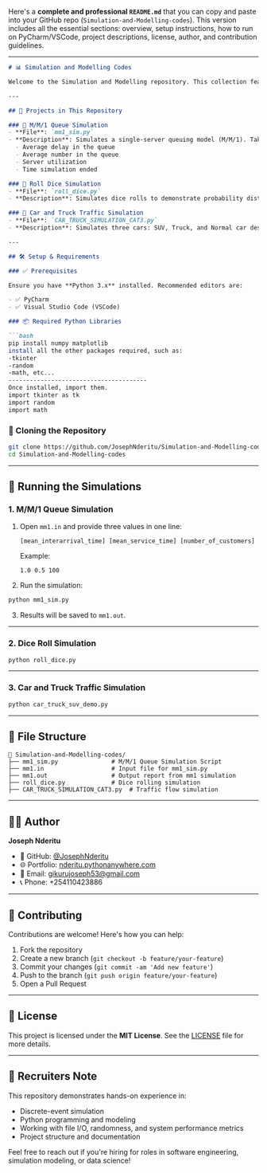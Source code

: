 Here's a **complete and professional `README.md`** that you can copy and paste into your GitHub repo (`Simulation-and-Modelling-codes`). This version includes all the essential sections: overview, setup instructions, how to run on PyCharm/VSCode, project descriptions, license, author, and contribution guidelines.

---

```markdown
# 📊 Simulation and Modelling Codes

Welcome to the Simulation and Modelling repository. This collection features Python-based simulations designed to analyze queuing systems, probabilistic events, and system behavior over time. These simulations demonstrate practical skills in discrete-event simulation, randomness modeling, and system optimization.

---

## 🚀 Projects in This Repository

### 🔁 M/M/1 Queue Simulation
- **File**: `mm1_sim.py`
- **Description**: Simulates a single-server queuing model (M/M/1). Takes mean interarrival time, mean service time, and number of customers to process as input. Outputs key performance metrics like:
  - Average delay in the queue
  - Average number in the queue
  - Server utilization
  - Time simulation ended

### 🎲 Roll Dice Simulation
- **File**: `roll_dice.py`
- **Description**: Simulates dice rolls to demonstrate probability distributions of outcomes. A great way to study randomness and uniform probability behavior in Python.

### 🚗 Car and Truck Traffic Simulation
- **File**: `CAR_TRUCK_SIMULATION_CAT3.py`
- **Description**: Simulates three cars: SUV, Truck, and Normal car designs and uses random. random to generate random colors for the vehicles and flowers.

---

## 🛠️ Setup & Requirements

### ✅ Prerequisites

Ensure you have **Python 3.x** installed. Recommended editors are:

- ✅ PyCharm
- ✅ Visual Studio Code (VSCode)

### 📦 Required Python Libraries

```bash
pip install numpy matplotlib
install all the other packages required, such as:
-tkinter
-random
-math, etc...
---------------------------------------
Once installed, import them. 
import tkinter as tk
import random
import math 
```

### 📁 Cloning the Repository

```bash
git clone https://github.com/JosephNderitu/Simulation-and-Modelling-codes.git
cd Simulation-and-Modelling-codes
```

---

## 🧪 Running the Simulations

### 1. M/M/1 Queue Simulation

1. Open `mm1.in` and provide three values in one line:
   ```
   [mean_interarrival_time] [mean_service_time] [number_of_customers]
   ```
   Example:
   ```
   1.0 0.5 100
   ```

2. Run the simulation:

```bash
python mm1_sim.py
```

3. Results will be saved to `mm1.out`.

---

### 2. Dice Roll Simulation

```bash
python roll_dice.py
```

---

### 3. Car and Truck Traffic Simulation

```bash
python car_truck_suv_demo.py
```

---

## 📂 File Structure

```
📁 Simulation-and-Modelling-codes/
├── mm1_sim.py               # M/M/1 Queue Simulation Script
├── mm1.in                   # Input file for mm1_sim.py
├── mm1.out                  # Output report from mm1 simulation
├── roll_dice.py             # Dice rolling simulation
├── CAR_TRUCK_SIMULATION_CAT3.py  # Traffic flow simulation
```

---

## 👨‍💻 Author

**Joseph Nderitu**

- 🔗 GitHub: [@JosephNderitu](https://github.com/JosephNderitu)
- 🌐 Portfolio: [nderitu.pythonanywhere.com](https://nderitu.pythonanywhere.com/)
- 📧 Email: gikurujoseph53@gmail.com
- 📞 Phone: +254110423886

---

## 🤝 Contributing

Contributions are welcome! Here's how you can help:

1. Fork the repository
2. Create a new branch (`git checkout -b feature/your-feature`)
3. Commit your changes (`git commit -am 'Add new feature'`)
4. Push to the branch (`git push origin feature/your-feature`)
5. Open a Pull Request

---

## 🧾 License

This project is licensed under the **MIT License**. See the [LICENSE](LICENSE) file for more details.

---

## 💼 Recruiters Note

This repository demonstrates hands-on experience in:
- Discrete-event simulation
- Python programming and modeling
- Working with file I/O, randomness, and system performance metrics
- Project structure and documentation

Feel free to reach out if you're hiring for roles in software engineering, simulation modeling, or data science!

```
